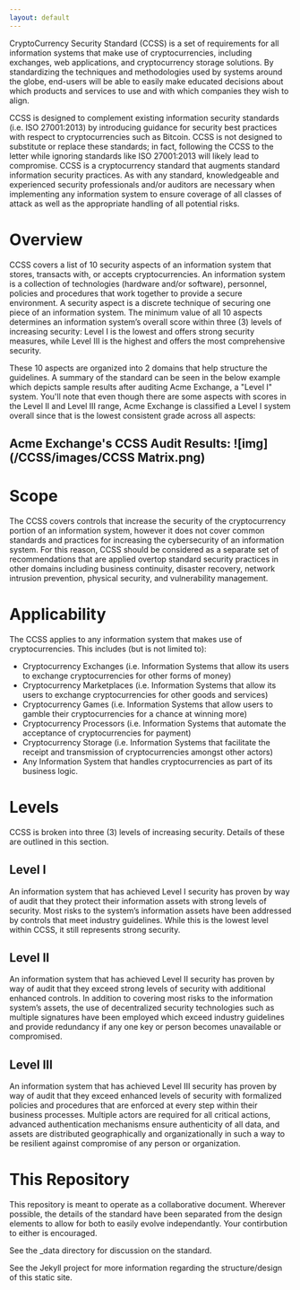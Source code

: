 ```yaml
---
layout: default
---
```


CryptoCurrency Security Standard (CCSS) is a set of requirements for all information systems that make use of cryptocurrencies, including exchanges, web applications, and cryptocurrency storage solutions. By standardizing the techniques and methodologies used by systems around the globe, end-users will be able to easily make educated decisions about which products and services to use and with which companies they wish to align.

CCSS is designed to complement existing information security standards (i.e. ISO 27001:2013) by introducing guidance for security best practices with respect to cryptocurrencies such as Bitcoin. CCSS is not designed to substitute or replace these standards; in fact, following the CCSS to the letter while ignoring standards like ISO 27001:2013 will likely lead to compromise. CCSS is a cryptocurrency standard that augments standard information security practices. As with any standard, knowledgeable and experienced security professionals and/or auditors are necessary when implementing any information system to ensure coverage of all classes of attack as well as the appropriate handling of all potential risks.

# Overview

CCSS covers a list of 10 security aspects of an information system that stores, transacts with, or accepts cryptocurrencies. An information system is a collection of technologies (hardware and/or software), personnel, policies and procedures that work together to provide a secure environment. A security aspect is a discrete technique of securing one piece of an information system. The minimum value of all 10 aspects determines an information system’s overall score within three (3) levels of increasing security: Level I is the lowest and offers strong security measures, while Level III is the highest and offers the most comprehensive security.

These 10 aspects are organized into 2 domains that help structure the guidelines. A summary of the standard can be seen in the below example which depicts sample results after auditing Acme Exchange, a "Level I" system. You'll note that even though there are some aspects with scores in the Level II and Level III range, Acme Exchange is classified a Level I system overall since that is the lowest consistent grade across all aspects:

## Acme Exchange's CCSS Audit Results: ![img](/CCSS/images/CCSS Matrix.png)

# Scope
The CCSS covers controls that increase the security of the cryptocurrency portion of an information system, however it does not cover common standards and practices for increasing the cybersecurity of an information system. For this reason, CCSS should be considered as a separate set of recommendations that are applied overtop standard security practices in other domains including business continuity, disaster recovery, network intrusion prevention, physical security, and vulnerability management.

# Applicability

The CCSS applies to any information system that makes use of cryptocurrencies. This includes (but is not limited to):
* Cryptocurrency Exchanges (i.e. Information Systems that allow its users to exchange cryptocurrencies for other forms of money)
* Cryptocurrency Marketplaces (i.e. Information Systems that allow its users to exchange cryptocurrencies for other goods and services)
* Cryptocurrency Games (i.e. Information Systems that allow users to gamble their cryptocurrencies for a chance at winning more)
* Cryptocurrency Processors (i.e. Information Systems that automate the acceptance of cryptocurrencies for payment)
* Cryptocurrency Storage (i.e. Information Systems that facilitate the receipt and transmission of cryptocurrencies amongst other actors)
* Any Information System that handles cryptocurrencies as part of its business logic.

# Levels

CCSS is broken into three (3) levels of increasing security. Details of these are outlined in this section.

## Level I

An information system that has achieved Level I security has proven by way of audit that they protect their information assets with strong levels of security. Most risks to the system’s information assets have been addressed by controls that meet industry guidelines. While this is the lowest level within CCSS, it still represents strong security.

## Level II

An information system that has achieved Level II security has proven by way of audit that they exceed strong levels of security with additional enhanced controls. In addition to covering most risks to the information system’s assets, the use of decentralized security technologies such as multiple signatures have been employed which exceed industry guidelines and provide redundancy if any one key or person becomes unavailable or compromised.

## Level III

An information system that has achieved Level III security has proven by way of audit that they exceed enhanced levels of security with formalized policies and procedures that are enforced at every step within their business processes. Multiple actors are required for all critical actions, advanced authentication mechanisms ensure authenticity of all data, and assets are distributed geographically and organizationally in such a way to be resilient against compromise of any person or organization.


# This Repository

This repository is meant to operate as a collaborative document. Wherever possible, the details of the standard have been separated from the design elements to allow for both to easily evolve independantly. Your contirbution to either is encouraged. 

See the _data directory for discussion on the standard.

See the Jekyll project for more information regarding the structure/design of this static site. 
